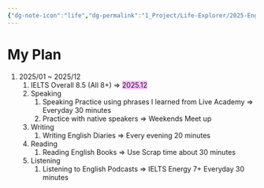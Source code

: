 ```yaml
---
{"dg-note-icon":"life","dg-permalink":"1_Project/Life-Explorer/2025-English","created-date":"2025-01-03 1:31:59 pm","date":"2025-01-03","type":"plan","tags":["life","plan"],"aliases":null,"category":"English","dg-publish":true,"permalink":"/1_Project/Life-Explorer/2025-English/","dgPassFrontmatter":true,"noteIcon":"life"}
---
```


# **My Plan**
1. 2025/01 ~ 2025/12
	1. IELTS Overall 8.5 (All 8+) => <span style="background:#fdbfff">2025.12</span>
	2. Speaking
		1. Speaking Practice using phrases I learned from Live Academy => Everyday 30 minutes
		2. Practice with native speakers => Weekends Meet up
	3. Writing 
		1. Writing English Diaries => Every evening 20 minutes
	4. Reading
		1. Reading English Books => Use Scrap time about 30 minutes
	5. Listening
		1. Listening to English Podcasts => IELTS Energy 7+ Everyday 30 minutes